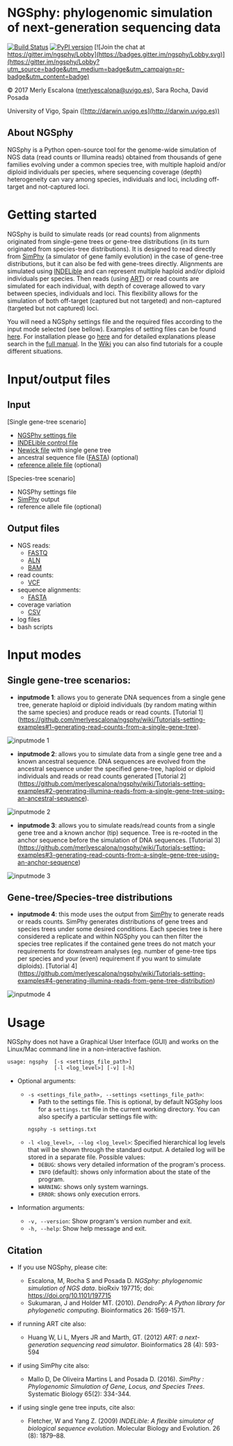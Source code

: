 
# NGSphy: phylogenomic simulation of next-generation sequencing data

[![Build Status](https://travis-ci.org/merlyescalona/ngsphy.svg?branch=master)](https://travis-ci.org/merlyescalona/ngsphy) [![PyPI version](https://badge.fury.io/py/ngsphy.svg)](https://badge.fury.io/py/ngsphy) [![Join the chat at https://gitter.im/ngsphy/Lobby](https://badges.gitter.im/ngsphy/Lobby.svg)](https://gitter.im/ngsphy/Lobby?utm_source=badge&utm_medium=badge&utm_campaign=pr-badge&utm_content=badge)

© 2017 Merly Escalona (<merlyescalona@uvigo.es>), Sara Rocha, David Posada

University of Vigo, Spain ([http://darwin.uvigo.es](http://darwin.uvigo.es))

## About NGSphy

NGSphy is a Python open-source tool for the genome-wide simulation of NGS data (read counts or Illumina reads) obtained from thousands of gene families evolving under a common species tree, with multiple haploid and/or diploid individuals per species, where sequencing coverage (depth) heterogeneity can vary among species, individuals and loci, including off-target and not-captured loci.

# Getting started

NGSphy is build to simulate reads (or read counts) from alignments originated from single-gene trees or gene-tree distributions (in its turn originated from species-tree distributions). It is designed to read directly from [SimPhy](http://github.com/adamallo/SimPhy) (a simulator of gene family evolution) in the case of gene-tree distributions, but it can also be fed with gene-trees directly. Alignments are simulated using [INDELible](http://abacus.gene.ucl.ac.uk/software/indelible/)  and can represent multiple
haploid and/or diploid individuals per species. Then reads (using [ART](https://www.niehs.nih.gov/research/resources/software/biostatistics/art/index.cfm)) or read counts are simulated for each individual, with depth of coverage allowed to vary between species, individuals and loci. This flexibility allows for the simulation of both off-target (captured but not targeted) and non-captured (targeted but not captured) loci.

You will need a NGSphy settings file and the required files according to the input mode selected (see bellow).  Examples of setting files can be found  [here](https://github.com/merlyescalona/ngsphy/tree/master/data/settings).
For installation please go [here](https://github.com/merlyescalona/ngsphy/wiki/Manual#4-installation) and for detailed explanations please search in the [full manual](https://github.com/merlyescalona/ngsphy/wiki/Manual). In the [Wiki](https://github.com/merlyescalona/ngsphy/wiki/) you can also find tutorials for a couple different situations.

# Input/output files

## Input

[Single gene-tree scenario]
- [NGSPhy settings file](https://github.com/merlyescalona/ngsphy/wiki/Manual#6-the-settings-file)
- [INDELible control file](https://github.com/merlyescalona/ngsphy/wiki/Manual#625-indelible-control-file---ngsphy-version)
- [Newick file](http://evolution.genetics.washington.edu/phylip/newicktree.html) with single gene tree
- ancestral sequence file ([FASTA](https://en.wikipedia.org/wiki/FASTA_format)) (optional)
- [reference allele file](https://github.com/merlyescalona/ngsphy/wiki/Manual#651-reference-allele-file-optional) (optional)

[Species-tree scenario]
- NGSPhy settings file
- [SimPhy](http://github.com/adamallo/SimPhy) output
- reference allele file (optional)

## Output files
- NGS reads:
    - [FASTQ](https://en.wikipedia.org/wiki/FASTQ_format)
    - [ALN](http://meme-suite.org/doc/clustalw-format.html)
    - [BAM](https://samtools.github.io/hts-specs/)
- read counts:
    - [VCF](https://samtools.github.io/hts-specs/)
- sequence alignments:
    - [FASTA](https://en.wikipedia.org/wiki/FASTA_format)
- coverage variation
    - [CSV](https://en.wikipedia.org/wiki/Comma-separated_values)
- log files
- bash scripts


# Input modes

## Single gene-tree scenarios:
- **inputmode 1**: allows you to generate DNA sequences from a single gene tree, generate haploid or diploid individuals (by random mating within the same species) and produce reads or read counts. [Tutorial 1]
(https://github.com/merlyescalona/ngsphy/wiki/Tutorials-setting-examples#1-generating-read-counts-from-a-single-gene-tree).

![inputmode 1](img/ngsphy.inputmode1.png)

- **inputmode 2**: allows you to simulate data from a single gene tree and a known ancestral sequence. DNA sequences are evolved from the ancestral sequence under the specified gene-tree,  haploid or diploid individuals and reads or read counts  generated [Tutorial 2] (https://github.com/merlyescalona/ngsphy/wiki/Tutorials-setting-examples#2-generating-illumina-reads-from-a-single-gene-tree-using-an-ancestral-sequence).

![inputmode 2](img/ngsphy.inputmode2.png)

- **inputmode 3**: allows you to simulate reads/read counts from a single gene tree and a known anchor (tip) sequence. Tree is re-rooted in the anchor sequence before the simulation of DNA sequences. [Tutorial 3]
(https://github.com/merlyescalona/ngsphy/wiki/Tutorials-setting-examples#3-generating-read-counts-from-a-single-gene-tree-using-an-anchor-sequence)

![inputmode 3](img/ngsphy.inputmode3.png)

## Gene-tree/Species-tree distributions

- **inputmode 4**: this mode uses the output from [SimPhy](http://github.com/adamallo/SimPhy)   to generate reads or reads counts. SimPhy generates distributions of gene trees and species trees under some desired conditions. Each species tree is here considered a replicate and within NGSphy you can then filter the species tree replicates if the contained gene trees do not match your requirements for downstream analyses (eg. number of gene-tree tips per species and your (even) requirement if you want to simulate diploids). [Tutorial 4]
(https://github.com/merlyescalona/ngsphy/wiki/Tutorials-setting-examples#4-generating-illumina-reads-from-gene-tree-distribution)

![inputmode 4](img/ngsphy.inputmode4.png)


# Usage

NGSphy does not have a Graphical User Interface (GUI) and works on the Linux/Mac command line in a non-interactive fashion.

```
usage: ngsphy  [-s <settings_file_path>]
               [-l <log_level>] [-v] [-h]
```

- Optional arguments:
    - `-s <settings_file_path>, --settings <settings_file_path>`:
        - Path to the settings file. This is optional, by default NGSphy loos for a `settings.txt` file in the current working directory. You can also specify a particular settings file with:
        ```
        ngsphy -s settings.txt
        ```
    - `-l <log_level>, --log <log_level>`: Specified hierarchical log levels that will be shown through the standard output. A detailed log will be stored in a separate file. Possible values:
        - `DEBUG`: shows very detailed information of the program's process.
        - `INFO` (default): shows only information about the state of the program.
        - `WARNING`: shows only system warnings.
        - `ERROR`: shows only execution errors.

- Information arguments:
    - `-v, --version`: Show program's version number and exit.
    - `-h, --help`: Show help message and exit.


## Citation

- If you use NGSphy, please cite:
    - Escalona, M, Rocha S and Posada D. *NGSphy: phylogenomic simulation of NGS data*. bioRxiv 197715; doi: https://doi.org/10.1101/197715
    - Sukumaran, J and Holder MT. (2010). *DendroPy: A Python library for phylogenetic computing*. Bioinformatics 26: 1569-1571.

- if running ART cite also:
    - Huang W, Li L, Myers JR and Marth, GT. (2012) *ART: a next-generation sequencing read simulator*. Bioinformatics  28 (4): 593-594

- if using SimPhy cite also:
    - Mallo D, De Oliveira Martins L and Posada D. (2016). *SimPhy : Phylogenomic Simulation of Gene, Locus, and Species Trees*. Systematic Biology 65(2): 334-344.

- if using single gene tree inputs, cite also:
    - Fletcher, W and Yang Z. (2009) *INDELible: A flexible simulator of biological sequence evolution*. Molecular Biology and Evolution. 26 (8): 1879–88.
